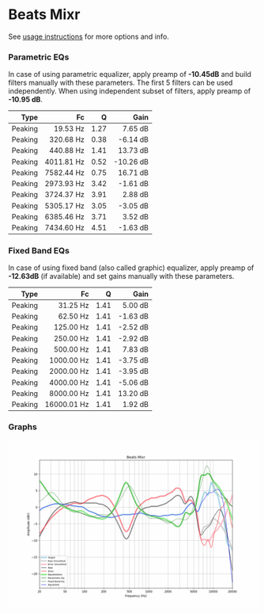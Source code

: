 # Beats Mixr
See [usage instructions](https://github.com/jaakkopasanen/AutoEq#usage) for more options and info.

### Parametric EQs
In case of using parametric equalizer, apply preamp of **-10.45dB** and build filters manually
with these parameters. The first 5 filters can be used independently.
When using independent subset of filters, apply preamp of **-10.95 dB**.

| Type    | Fc         |    Q | Gain      |
|--------:|-----------:|-----:|----------:|
| Peaking | 19.53 Hz   | 1.27 | 7.65 dB   |
| Peaking | 320.68 Hz  | 0.38 | -6.14 dB  |
| Peaking | 440.88 Hz  | 1.41 | 13.73 dB  |
| Peaking | 4011.81 Hz | 0.52 | -10.26 dB |
| Peaking | 7582.44 Hz | 0.75 | 16.71 dB  |
| Peaking | 2973.93 Hz | 3.42 | -1.61 dB  |
| Peaking | 3724.37 Hz | 3.91 | 2.88 dB   |
| Peaking | 5305.17 Hz | 3.05 | -3.05 dB  |
| Peaking | 6385.46 Hz | 3.71 | 3.52 dB   |
| Peaking | 7434.60 Hz | 4.51 | -1.63 dB  |

### Fixed Band EQs
In case of using fixed band (also called graphic) equalizer, apply preamp of **-12.63dB**
(if available) and set gains manually with these parameters.

| Type    | Fc          |    Q | Gain     |
|--------:|------------:|-----:|---------:|
| Peaking | 31.25 Hz    | 1.41 | 5.00 dB  |
| Peaking | 62.50 Hz    | 1.41 | -1.63 dB |
| Peaking | 125.00 Hz   | 1.41 | -2.52 dB |
| Peaking | 250.00 Hz   | 1.41 | -2.92 dB |
| Peaking | 500.00 Hz   | 1.41 | 7.83 dB  |
| Peaking | 1000.00 Hz  | 1.41 | -3.75 dB |
| Peaking | 2000.00 Hz  | 1.41 | -3.95 dB |
| Peaking | 4000.00 Hz  | 1.41 | -5.06 dB |
| Peaking | 8000.00 Hz  | 1.41 | 13.20 dB |
| Peaking | 16000.01 Hz | 1.41 | 1.92 dB  |

### Graphs
![](./Beats%20Mixr.png)